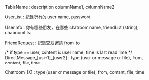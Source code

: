 
TableName : description
columnName1, columnName2


UserList : 記錄所有的 user
name, password

UserInfo : 你有哪些朋友，在哪些 chatroom
name, friendList (string), chatroomList

FriendRequest : 記錄交友邀請
from, to

/* if type == user, content is user name, time is last read time */
DirectMessage_[user1]_[user2] :
type (user or message or file), from, content, file, time

Chatroom_[X] :
type (user or message or file), from, content, file, time

